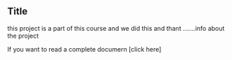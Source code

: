 ## Title
this project is a part of this course and we did this and thant .......info about the project 

If you want to read a complete documern [click here]
